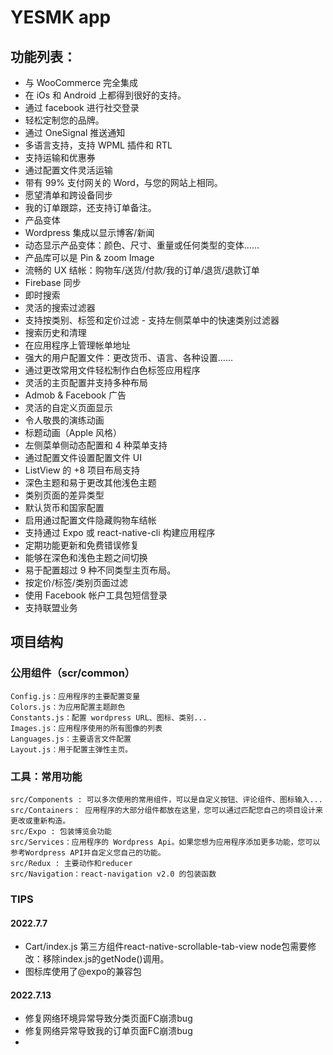 # YESMK app
## 功能列表：
- 与 WooCommerce 完全集成
- 在 iOs 和 Android 上都得到很好的支持。
- 通过 facebook 进行社交登录
- 轻松定制您的品牌。
- 通过 OneSignal 推送通知
- 多语言支持，支持 WPML 插件和 RTL
- 支持运输和优惠券
- 通过配置文件灵活运输
- 带有 99% 支付网关的 Word，与您的网站上相同。
- 愿望清单和跨设备同步
- 我的订单跟踪，还支持订单备注。
- 产品变体
- Wordpress 集成以显示博客/新闻
- 动态显示产品变体：颜色、尺寸、重量或任何类型的变体……
- 产品库可以是 Pin & zoom Image
- 流畅的 UX 结帐：购物车/送货/付款/我的订单/退货/退款订单
- Firebase 同步
- 即时搜索
- 灵活的搜索过滤器
- 支持按类别、标签和定价过滤 - 支持左侧菜单中的快速类别过滤器
- 搜索历史和清理
- 在应用程序上管理帐单地址
- 强大的用户配置文件：更改货币、语言、各种设置……
- 通过更改常用文件轻松制作白色标签应用程序
- 灵活的主页配置并支持多种布局
- Admob & Facebook 广告
- 灵活的自定义页面显示
- 令人敬畏的演练动画
- 标题动画（Apple 风格）
- 左侧菜单侧动态配置和 4 种菜单支持
- 通过配置文件设置配置文件 UI
- ListView 的 +8 项目布局支持
- 深色主题和易于更改其他浅色主题
- 类别页面的差异类型
- 默认货币和国家配置
- 启用通过配置文件隐藏购物车结帐
- 支持通过 Expo 或 react-native-cli 构建应用程序
- 定期功能更新和免费错误修复
- 能够在深色和浅色主题之间切换
- 易于配置超过 9 种不同类型主页布局。
- 按定价/标签/类别页面过滤
- 使用 Facebook 帐户工具包短信登录
- 支持联盟业务
  
## 项目结构
### 公用组件（scr/common）

    Config.js：应用程序的主要配置变量
    Colors.js：为应用配置主题颜色
    Constants.js：配置 wordpress URL、图标、类别...
    Images.js：应用程序使用的所有图像的列表
    Languages.js：主要语言文件配置
    Layout.js：用于配置主弹性主页。

### 工具：常用功能

    src/Components : 可以多次使用的常用组件，可以是自定义按钮、评论组件、图标输入...
    src/Containers： 应用程序的大部分组件都放在这里，您可以通过匹配您自己的项目设计来更改或重新构造。
    src/Expo : 包装博览会功能
    src/Services：应用程序的 Wordpress Api。如果您想为应用程序添加更多功能，您可以参考Wordpress API并自定义您自己的功能。
    src/Redux : 主要动作和reducer
    src/Navigation：react-navigation v2.0 的包装函数



### TIPS

#### 2022.7.7
- Cart/index.js 第三方组件react-native-scrollable-tab-view node包需要修改：移除index.js的getNode()调用。
- 图标库使用了@expo的兼容包


#### 2022.7.13

- 修复网络环境异常导致分类页面FC崩溃bug
- 修复网络异常导致我的订单页面FC崩溃bug
- 
